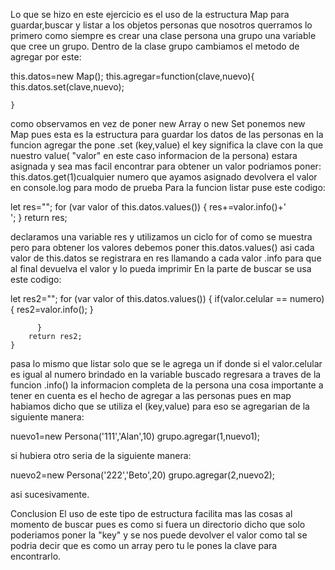 Lo que se hizo en este ejercicio es el uso de la estructura Map para guardar,buscar y listar a los objetos personas que nosotros querramos lo primero como siempre es crear una clase persona una grupo una variable que cree un grupo.
Dentro de la clase grupo cambiamos el metodo de agregar por este:

this.datos=new Map();
    this.agregar=function(clave,nuevo){
        this.datos.set(clave,nuevo);
        
    }

como observamos en vez de poner new Array o new Set ponemos new Map pues esta es la estructura para guardar los datos de las personas en la funcion agregar the pone .set (key,value) el key significa la clave con la que nuestro value( "valor" en este caso informacion de la persona) estara asignada y sea mas facil encontrar para obtener un valor podriamos poner:
this.datos.get(1)cualquier numero que ayamos asignado devolvera el valor en console.log para modo de prueba
Para la funcion listar puse este codigo:

let res="";
        for (var valor of this.datos.values()) {
            res+=valor.info()+'<br>';
          }
        return res;

declaramos una variable res y utilizamos un ciclo for of como se muestra pero para obtener los valores debemos poner this.datos.values() asi cada valor de this.datos se registrara en res llamando a cada valor .info para que al final devuelva el valor y lo pueda imprimir
En la parte de buscar se usa este codigo:

 let res2="";
        for (var valor of this.datos.values()) {
            if(valor.celular == numero)
            {
                res2=valor.info();
            }
           
          }
        return res2;
    }
pasa lo mismo que listar solo que se le agrega un if donde si el valor.celular es igual al numero brindado en la variable buscado regresara a traves de la funcion .info() la informacion completa de la persona
una cosa importante a tener en cuenta es el hecho de agregar a las personas pues en map habiamos dicho que se utiliza el (key,value) para eso se agregarian de la siguiente manera:

nuevo1=new Persona('111','Alan',10)
grupo.agregar(1,nuevo1);

si hubiera otro seria de la siguiente manera:

nuevo2=new Persona('222','Beto',20)
grupo.agregar(2,nuevo2);

asi sucesivamente.

Conclusion 
El uso de este tipo de estructura facilita mas las cosas al momento de buscar pues es como si fuera un directorio dicho que solo poderiamos poner la "key" y se nos puede devolver el valor como tal se podria decir que es como un array pero tu le pones la clave para encontrarlo.